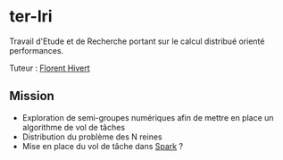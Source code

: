 # ter-lri

Travail d'Etude et de Recherche portant sur le calcul distribué orienté performances.

Tuteur : [Florent Hivert](https://www.lri.fr/~hivert/)

## Mission

* Exploration de semi-groupes numériques afin de mettre en place un algorithme de vol de tâches
* Distribution du problème des N reines
* Mise en place du vol de tâche dans [Spark](http://spark.apache.org/) ?
